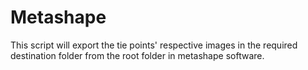 # Metashape
This script will export the tie points' respective images in the required destination folder from the root folder in metashape software.
